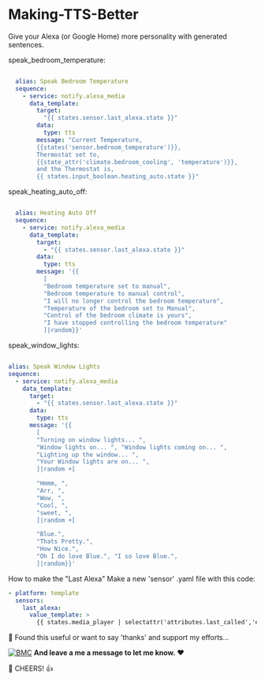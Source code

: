 # Making-TTS-Better
Give your Alexa (or Google Home) more personality with generated sentences.

speak_bedroom_temperature:
```yaml

  alias: Speak Bedroom Temperature
  sequence:
    - service: notify.alexa_media
      data_template:
        target: 
          "{{ states.sensor.last_alexa.state }}"
        data:
          type: tts
        message: "Current Temperature,
        {{states('sensor.bedroom_temperature')}},
        Thermostat set to,
        {{state_attr('climate.bedroom_cooling', 'temperature')}},
        and the Thermostat is,
        {{ states.input_boolean.heating_auto.state }}"
```

speak_heating_auto_off:

```yaml

  alias: Heating Auto Off
  sequence:
    - service: notify.alexa_media
      data_template:
        target:
          - "{{ states.sensor.last_alexa.state }}"
        data:
          type: tts
        message: '{{
          [
          "Bedroom temperature set to manual",
          "Bedroom temperature to manual control",
          "I will no longer control the bedroom temperature",
          "Temperature of the bedroom set to Manual",
          "Control of the bedroom climate is yours",
          "I have stopped controlling the bedroom temperature"
          ]|random}}'
  ```
  
  speak_window_lights:
  ```yaml

  alias: Speak Window Lights
  sequence:
    - service: notify.alexa_media
      data_template:
        target:
          - "{{ states.sensor.last_alexa.state }}"
        data:
          type: tts
        message: '{{
          [
          "Turning on window lights... ",
          "Window lights on... ", "Window lights coming on... ",
          "Lighting up the window... ",
          "Your Window lights are on... ",
          ]|random +[

          "Hmmm, ",
          "Arr, ",
          "Wow, ",
          "Cool, ",
          "sweet, ",
          ]|random +[

          "Blue.",
          "Thats Pretty.",
          "How Nice.",
          "Oh I do love Blue.", "I so love Blue.",
          ]|random}}'
```

How to make the "Last Alexa"
Make a new 'sensor' .yaml file with this code:
```yaml
- platform: template
  sensors:
    last_alexa:
      value_template: >
        {{ states.media_player | selectattr('attributes.last_called','eq',true) | map(attribute='entity_id') | first }}
```

🎁 Found this useful or want to say 'thanks' and support my efforts...

[![BMC](https://www.buymeacoffee.com/assets/img/custom_images/white_img.png)](https://www.buymeacoffee.com/3ative) **And leave a me a message to let me know.**  ❤

🍺 CHEERS! 👍

